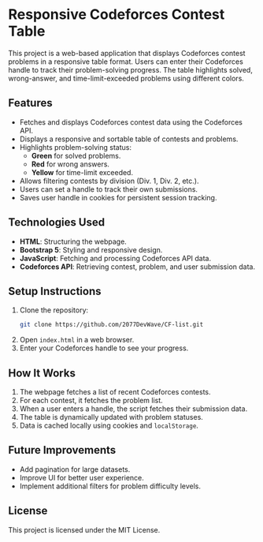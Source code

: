 # Responsive Codeforces Contest Table

This project is a web-based application that displays Codeforces contest problems in a responsive table format. Users can enter their Codeforces handle to track their problem-solving progress. The table highlights solved, wrong-answer, and time-limit-exceeded problems using different colors.

## Features
- Fetches and displays Codeforces contest data using the Codeforces API.
- Displays a responsive and sortable table of contests and problems.
- Highlights problem-solving status:
  - **Green** for solved problems.
  - **Red** for wrong answers.
  - **Yellow** for time-limit exceeded.
- Allows filtering contests by division (Div. 1, Div. 2, etc.).
- Users can set a handle to track their own submissions.
- Saves user handle in cookies for persistent session tracking.

## Technologies Used
- **HTML**: Structuring the webpage.
- **Bootstrap 5**: Styling and responsive design.
- **JavaScript**: Fetching and processing Codeforces API data.
- **Codeforces API**: Retrieving contest, problem, and user submission data.

## Setup Instructions
1. Clone the repository:
   ```sh
   git clone https://github.com/2077DevWave/CF-list.git
   ```
2. Open `index.html` in a web browser.
3. Enter your Codeforces handle to see your progress.

## How It Works
1. The webpage fetches a list of recent Codeforces contests.
2. For each contest, it fetches the problem list.
3. When a user enters a handle, the script fetches their submission data.
4. The table is dynamically updated with problem statuses.
5. Data is cached locally using cookies and `localStorage`.

## Future Improvements
- Add pagination for large datasets.
- Improve UI for better user experience.
- Implement additional filters for problem difficulty levels.

## License
This project is licensed under the MIT License.

